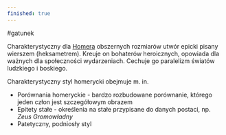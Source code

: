 ```yaml
---
finished: true
---
```

#gatunek 

Charakterystyczny dla [Homera](Homer) obszernych rozmiarów utwór epicki pisany wierszem (heksametrem). Kreuje on bohaterów heroicznych, opowiada dla ważnych dla społeczności wydarzeniach. Cechuje go paralelizm światów ludzkiego i boskiego.

Charakterystyczny styl homerycki obejmuje m. in. 
- Porównania homeryckie - bardzo rozbudowane porównanie, którego jeden człon jest szczegółowym obrazem
- Epitety stałe - określenia na stałe przypisane do danych postaci, np. *Zeus Gromowładny*
- Patetyczny, podniosły styl
